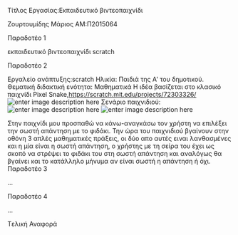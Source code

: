 


Τίτλος Εργασίας:Εκπαιδευτικό βιντεοπαιχνίδι

Ζουρτουμίδης Μάριος ΑΜ:Π2015064

Παραδοτέο 1

εκπαιδευτικό βιντεοπαιχνίδι scratch


Παραδοτέο 2

Εργαλείο ανάπτυξης:scratch
Ηλικία: Παιδιά της A' του δημοτικού.
Θεματική διδακτική ενότητα: Μαθηματικά
Η ιδέα βασίζεται στο κλασικό παιχνίδι Pixel Snake,https://scratch.mit.edu/projects/72303326/
![enter image description here](https://lh3.googleusercontent.com/-DIzWzjfG2ko/WCM38NydCII/AAAAAAAAAAw/Axu0wgR_WBQ5Gm2yvzIGT_QcImgXmB7IgCLcB/s0/screenshot.PNG "screenshot.PNG")
Σενάριο παιχνιδιού: 
![enter image description here](https://lh3.googleusercontent.com/-pBucch4H_Ow/WCM5Axq7qzI/AAAAAAAAAA4/BfCSmr9pdhUP3cM1aCYvL7kEVZCytBpWQCLcB/s0/screenshot2.PNG "screenshot2.PNG")
![enter image description here](https://lh3.googleusercontent.com/-Qi9hsN2rzlI/WCM5QweXCjI/AAAAAAAAABA/qkAAJhw20V0x_rMVlP24pmJ70T6xuNbOwCLcB/s0/sreenshot3.PNG "sreenshot3.PNG")

Στην παιχνίδι μου προσπαθώ να κάνω-αναγκάσω τον χρήστη να επιλέξει την σωστή απάντηση με το φιδάκι. Την ώρα του παιχνιδιού βγαίνουν στην οθόνη 3 απλές μαθηματικές πράξεις, οι δύο απο αυτές ειναι λανθασμένες και η μία είναι η σωστή απάντηση, ο χρήστης με τη σείρα του έχει ως σκοπό να στρέψει το φιδάκι του στη σωστή απάντηση και αναλόγως θα βγαίνει και το κατάλληλο μήνυμα αν είναι σωστή η απάντηση ή όχι.
Παραδοτέο 3

...

Παραδοτέο 4

...

Tελική Αναφορά

